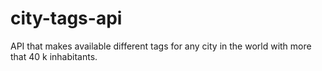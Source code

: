 # city-tags-api
API that makes available different tags for any city in the world with more that 40 k inhabitants.
